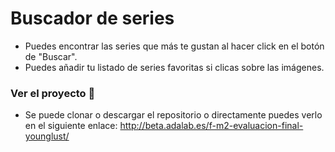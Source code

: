 # Buscador de series
- Puedes encontrar las series que más te gustan al hacer click en el botón de "Buscar".
- Puedes añadir tu listado de series favoritas si clicas sobre las imágenes.
### Ver el proyecto 🚀
- Se puede clonar o descargar el repositorio o directamente puedes verlo en el siguiente enlace: http://beta.adalab.es/f-m2-evaluacion-final-younglust/
